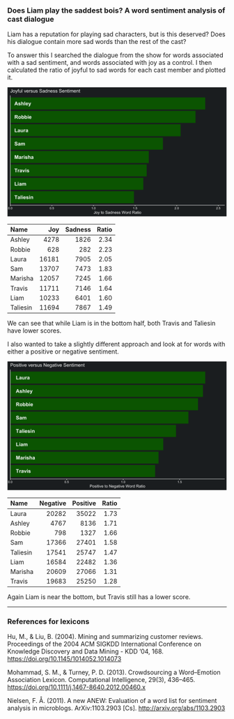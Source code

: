 
### Does Liam play the saddest bois? A word sentiment analysis of cast dialogue

Liam has a reputation for playing sad characters, but is this deserved?
Does his dialogue contain more sad words than the rest of the cast?

To answer this I searched the dialogue from the show for words
associated with a sad sentiment, and words associated with joy as a
control. I then calculated the ratio of joyful to sad words for each
cast member and plotted it.

![joyful vs sad](../plots/joySadPlot.png)

| Name     |   Joy | Sadness | Ratio |
| :------- | ----: | ------: | ----: |
| Ashley   |  4278 |    1826 |  2.34 |
| Robbie   |   628 |     282 |  2.23 |
| Laura    | 16181 |    7905 |  2.05 |
| Sam      | 13707 |    7473 |  1.83 |
| Marisha  | 12057 |    7245 |  1.66 |
| Travis   | 11711 |    7146 |  1.64 |
| Liam     | 10233 |    6401 |  1.60 |
| Taliesin | 11694 |    7867 |  1.49 |

We can see that while Liam is in the bottom half, both Travis and
Taliesin have lower scores.

I also wanted to take a slightly different approach and look at for
words with either a positive or negative sentiment.

![positive vs negative](../plots/positiveNegativePlot.png)

| Name     | Negative | Positive | Ratio |
| :------- | -------: | -------: | ----: |
| Laura    |    20282 |    35022 |  1.73 |
| Ashley   |     4767 |     8136 |  1.71 |
| Robbie   |      798 |     1327 |  1.66 |
| Sam      |    17366 |    27401 |  1.58 |
| Taliesin |    17541 |    25747 |  1.47 |
| Liam     |    16584 |    22482 |  1.36 |
| Marisha  |    20609 |    27066 |  1.31 |
| Travis   |    19683 |    25250 |  1.28 |

Again Liam is near the bottom, but Travis still has a lower score.

-----

### References for lexicons

Hu, M., & Liu, B. (2004). Mining and summarizing customer reviews.
Proceedings of the 2004 ACM SIGKDD International Conference on Knowledge
Discovery and Data Mining - KDD ’04, 168.
<https://doi.org/10.1145/1014052.1014073>

Mohammad, S. M., & Turney, P. D. (2013). Crowdsourcing a Word–Emotion
Association Lexicon. Computational Intelligence, 29(3), 436–465.
<https://doi.org/10.1111/j.1467-8640.2012.00460.x>

Nielsen, F. Å. (2011). A new ANEW: Evaluation of a word list for
sentiment analysis in microblogs. ArXiv:1103.2903 \[Cs\].
<http://arxiv.org/abs/1103.2903>
